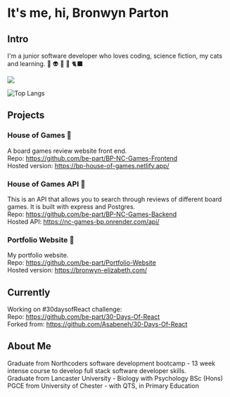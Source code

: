 
# It's me, hi, Bronwyn Parton


## Intro
I'm a junior software developer who loves coding, science fiction, my cats and learning. 🧬 👽 📖 🌱 🐈‍⬛ 

<a href="https://www.linkedin.com/in/bronwyn-parton/"> <img src="https://img.shields.io/badge/LinkedIn-0077B5?style=for-the-badge&logo=linkedin&logoColor=white" /> </a>

![Top Langs](https://github-readme-stats.vercel.app/api/top-langs/?username=be-part&theme=tokyonight)


## Projects

### House of Games 🎲
A board games review website front end.  
Repo: https://github.com/be-part/BP-NC-Games-Frontend  
Hosted version: https://bp-house-of-games.netlify.app/  

### House of Games API 🧐
This is an API that allows you to search through reviews of different board games. It is built with express and Postgres.  
Repo: https://github.com/be-part/BP-NC-Games-Backend  
Hosted API: https://nc-games-bp.onrender.com/api/  

### Portfolio Website 🍃
My portfolio website.  
Repo: https://github.com/be-part/Portfolio-Website  
Hosted version: https://bronwyn-elizabeth.com/  


## Currently 
Working on #30daysofReact challenge:  
Repo: https://github.com/be-part/30-Days-Of-React  
Forked from: https://github.com/Asabeneh/30-Days-Of-React  


## About Me
Graduate from Northcoders software development bootcamp - 13 week intense course to develop full stack software developer skills.  
Graduate from Lancaster University - Biology with Psychology BSc (Hons)  
PGCE from University of Chester - with QTS, in Primary Education  
